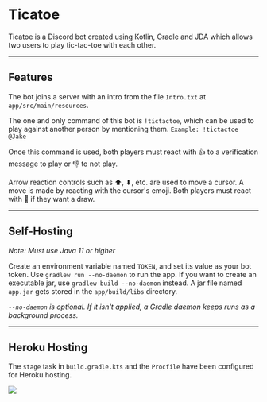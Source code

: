 # Ticatoe

Ticatoe is a Discord bot created using Kotlin, Gradle and JDA which allows two users to play tic-tac-toe with each other.

---

## Features

The bot joins a server with an intro from the file `Intro.txt` at `app/src/main/resources`.

The one and only command of this bot is `!tictactoe`, which can be used to play against another person by mentioning them.
`Example: !tictactoe @Jake`

Once this command is used, both players must react with 👍 to a verification message to play or 👎 to not play.

Arrow reaction controls such as ⬆, ⬇, etc. are used to move a cursor. A move is made by reacting with the cursor's emoji. Both players must react with 🤝 if they want a draw.

---

## Self-Hosting

*Note: Must use Java 11 or higher*

Create an environment variable named `TOKEN`, and set its value as your bot token. Use `gradlew run --no-daemon` to run the app. If you want to create an executable jar, use `gradlew build --no-daemon` instead. A jar file named `app.jar` gets stored in the `app/build/libs` directory.

*`--no-daemon` is optional. If it isn't applied, a Gradle daemon keeps runs as a background process.*

---

## Heroku Hosting

The `stage` task in `build.gradle.kts` and the `Procfile` have been configured for Heroku hosting.
<div>
  <a href="https://heroku.com/deploy?template=https://github.com/Prachurja/Ticatoe">
      <img src="https://img.shields.io/badge/deploy_to-heroku-997FBC.svg?style=for-the-badge&logo=Heroku">
  </a>
</div>
